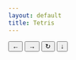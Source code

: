 ```yaml
---
layout: default
title: Tetris
---
```


<link rel="stylesheet" href="{{ '/assets/tetris/tetris.css' | relative_url }}">
<script src="{{ '/assets/tetris/tetris.js' | relative_url }}" defer></script>

<div id="tetris-container">
  <canvas id="tetris" width="300" height="600"></canvas>
  <div id="controls">
    <button id="left">←</button>
    <button id="right">→</button>
    <button id="rotate">↻</button>
    <button id="down">↓</button>
  </div>
</div>